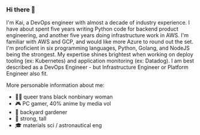 ### Hi there 👋

I'm Kai, a DevOps engineer with almost a decade of industry experience. I have about spent five years writing Python code for backend product engineering, and another five years doing infrastructure work in AWS. I'm familiar with AWS and GCP, and would like more Azure to round out the set. I'm proficient in six programming languages, Python, Golang, and NodeJS being the strongest. My expertise shines brightest when working on deploy tooling (ex: Kubernetes) and application monitoring (ex: Datadog). I am best described as a DevOps Engineer - but Infrastructure Engineer or Platform Engineer also fit.

More personable information about me:

- 👩🏽 queer trans black nonbinary woman
- 🎮 PC gamer, 40% anime by media vol
- 🌱 backyard gardener
- 💪 strong, tall
- 🎓 materials sci / astronautical eng

<!--
**coilysiren/coilysiren** is a ✨ _special_ ✨ repository because its `README.md` (this file) appears on your GitHub profile.

Here are some ideas to get you started:

- 🔭 I’m currently working on ...
- 🌱 I’m currently learning ...
- 👯 I’m looking to collaborate on ...
- 🤔 I’m looking for help with ...
- 💬 Ask me about ...
- 📫 How to reach me: ...
- 😄 Pronouns: ...
- ⚡ Fun fact: ...
-->
